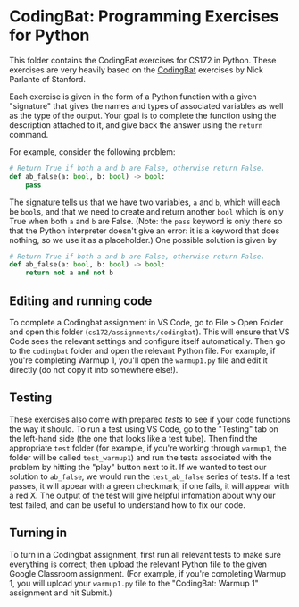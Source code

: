 # CodingBat: Programming Exercises for Python

This folder contains the CodingBat exercises for CS172 in Python. These exercises are very heavily based on the [CodingBat](https://codingbat.com/) exercises by Nick Parlante of Stanford.

Each exercise is given in the form of a Python function with a given "signature" that gives the names and types of associated variables as well as the type of the output. Your goal is to complete the function using the description attached to it, and give back the answer using the `return` command.

For example, consider the following problem:
```python
# Return True if both a and b are False, otherwise return False.
def ab_false(a: bool, b: bool) -> bool:
    pass
```
The signature tells us that we have two variables, `a` and `b`, which will each be `bool`s, and that we need to create and return another `bool` which is only True when both `a` and `b` are False. (Note: the `pass` keyword is only there so that the Python interpreter doesn't give an error: it is a keyword that does nothing, so we use it as a placeholder.) One possible solution is given by
```python
# Return True if both a and b are False, otherwise return False.
def ab_false(a: bool, b: bool) -> bool:
    return not a and not b
```

## Editing and running code

To complete a Codingbat assignment in VS Code, go to File > Open Folder and open this folder (`cs172/assignments/codingbat`). This will ensure that VS Code sees the relevant settings and configure itself automatically. Then go to the `codingbat` folder and open the relevant Python file. For example, if you're completing Warmup 1, you'll open the `warmup1.py` file and edit it directly (do not copy it into somewhere else!).

## Testing

These exercises also come with prepared *tests* to see if your code functions the way it should. To run a test using VS Code, go to the "Testing" tab on the left-hand side (the one that looks like a test tube). Then find the appropriate `test` folder (for example, if you're working through `warmup1`, the folder will be called `test_warmup1`) and run the tests associated with the problem by hitting the "play" button next to it. If we wanted to test our solution to `ab_false`, we would run the `test_ab_false` series of tests. If a test passes, it will appear with a green checkmark; if one fails, it will appear with a red X. The output of the test will give helpful infomation about why our test failed, and can be useful to understand how to fix our code.

## Turning in

To turn in a Codingbat assignment, first run all relevant tests to make sure everything is correct; then upload the relevant Python file to the given Google Classroom assignment. (For example, if you're completing Warmup 1, you will upload your `warmup1.py` file to the "CodingBat: Warmup 1" assignment and hit Submit.)